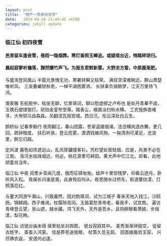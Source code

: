 ```yaml
---
layout: post
title:  "楞严一笑原创文学"
date:   2019-04-26 11:49:45 +0200
categories: jekyll update
---
```

<h3>临江仙  初四夜雪</h3>
<h4>邑里驱车逢夜雪，巷陌一隐烟霏。寒灯垂照玉蝉追。或疑瑶台近，悄踏碎琼归。</h4>
<h4>晨起寂寥听檐落，謋然爆竹声飞。为报东君敕新雷。大野龙方蛰，中原鹿渐肥。</h4>

与盛浩登凤凰山
半载光景愧无功，寒暑转瞬又枯荣。
满目空濛难眺远，群山萧瑟唯听风。
三吴叠巘锁秋老，一棹平湖困雾浓。
长铗辜负骑鲸梦，江天万里待飞鸿。

渔家傲     东航舱中，枯坐无聊，忆景填词，聊以慰虚掷之卢布也
是处丹青摹不成，玉镌石塑镂银灯。琥珀金銮夸至尊。踏香尘，蛾眉淡扫秋水横。
工农旌旆杳难寻，大帝铜马自森森。风翻涅瓦摇宫城。西日沉，彤云深处白云生。

鹊桥仙  记春季毅行
夜雨翻江，春山团露，苍翠遥接烟浦。淰淰横岚逐衣舞，更几回，疏钟暗度。
扶石听泉，登云揽雾，潇洒钱塘风物。一掬清冽可濯足，沧浪里，醉忘归路。

定风波
暮色如帘遮远山，乱风穿牖撞客衫。凭栏望处笼轻烟，应是，风景不必在江南。
洛河水枯烽烟远，何必，桃花源里可耕田。黄犬声中忆江北，却看，此地顽童肖当年。

临江仙   中夜 
闾里乡音闻几度，俄而征铎匆匆。蛙声十里惊残梦，仰看云遮月，卧听风入松。
夜阑长问谁是我，此身殁后何从。夜思随水过桥东，影逐簟纹漾，灯照落花红。

与董大同游午潮山，兴致盎然，因对韵填词，试为江城子
春来天地入钱江，沙鸥扬，锦鳞翔。西子难谒，杖履陟高冈。玉笛莫愁青帝老，看我手，试宫商。
遍访青峰登云望，吴山遮，越水藏。鸿飞天外，天外是吾乡。且将醉眼看萧娘，步摇漾，梨花飏。

临江仙  访虢台庙未得
驿里枯坐对舆图， 虢台寂寂其中。 麦秀渐渐钟鼓空， 徒留古姓字， 杳杳入鸿蒙。
信是莽苍迷我眼， 杖策久觅无踪。 回首娥眉敛玉容， 兴尽拂衣返， 安道何必逢。

[jekyll-docs]: http://jekyllrb.com/docs/home
[jekyll-gh]:   https://github.com/jekyll/jekyll
[jekyll-talk]: https://talk.jekyllrb.com/
